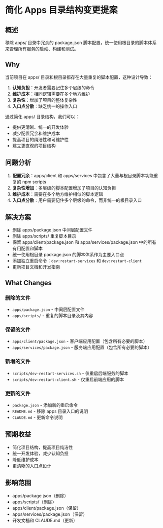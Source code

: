 # 简化 Apps 目录结构变更提案

## 概述
移除 apps/ 目录中冗余的 package.json 脚本配置，统一使用根目录的脚本体系来管理所有服务的启动、构建和测试。

## Why
当前项目在 apps/ 目录和根目录都存在大量重复的脚本配置，这种设计导致：
1. **认知负担**：开发者需要记住多个层级的命令
2. **维护成本**：相同逻辑需要在多个地方维护
3. **复杂性**：增加了项目的整体复杂性
4. **入口点分散**：缺乏统一的操作入口

通过简化 apps/ 目录结构，我们可以：
- 提供更清晰、统一的开发体验
- 减少配置冗余和维护成本
- 提高项目的纯洁性和可维护性
- 建立更直观的项目结构

## 问题分析
1. **配置冗余**：apps/client 和 apps/services 中包含了大量与根目录脚本功能重复的 npm scripts
2. **复杂性增加**：多层级的脚本配置增加了项目的认知负担
3. **维护成本**：需要在多个地方维护相似的脚本逻辑
4. **入口点分散**：用户需要记住多个层级的命令，而非统一的根目录入口

## 解决方案
- 删除 apps/package.json 中间层配置文件
- 删除 apps/scripts/ 重复脚本目录
- 保留 apps/client/package.json 和 apps/services/package.json 中的所有有用配置和脚本
- 统一使用根目录 package.json 的脚本体系作为主要入口点
- 添加独立重启命令：`dev:restart-services` 和 `dev:restart-client`
- 更新项目文档和开发指南

## What Changes

### 删除的文件
- `apps/package.json` - 中间层配置文件
- `apps/scripts/` - 重复的脚本目录及其内容

### 保留的文件
- `apps/client/package.json` - 客户端应用配置（包含所有必要的脚本）
- `apps/services/package.json` - 服务端应用配置（包含所有必要的脚本）

### 新增的文件
- `scripts/dev-restart-services.sh` - 仅重启后端服务的脚本
- `scripts/dev-restart-client.sh` - 仅重启前端应用的脚本

### 更新的文件
- `package.json` - 添加新的重启命令
- `README.md` - 移除 apps 目录入口的说明
- `CLAUDE.md` - 更新命令说明

## 预期收益
- 简化项目结构，提高项目纯洁性
- 统一开发体验，减少认知负担
- 降低维护成本
- 更清晰的入口点设计

## 影响范围
- apps/package.json（删除）
- apps/scripts/（删除）
- apps/client/package.json（保留）
- apps/services/package.json（保留）
- 开发文档和 CLAUDE.md（更新）